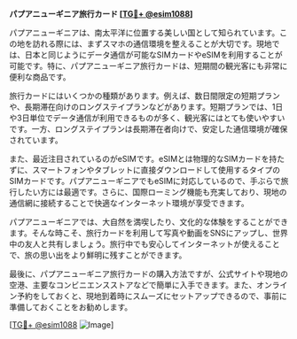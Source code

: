 **パプアニューギニア旅行カード [[TG💪+ @esim1088](https://t.me/s/esim1088)]**

パプアニューギニアは、南太平洋に位置する美しい国として知られています。この地を訪れる際には、まずスマホの通信環境を整えることが大切です。現地では、日本と同じようにデータ通信が可能なSIMカードやeSIMを利用することが可能です。特に、パプアニューギニア旅行カードは、短期間の観光客にも非常に便利な商品です。

旅行カードにはいくつかの種類があります。例えば、数日間限定の短期プランや、長期滞在向けのロングステイプランなどがあります。短期プランでは、1日や3日単位でデータ通信が利用できるものが多く、観光客にはとても使いやすいです。一方、ロングステイプランは長期滞在者向けで、安定した通信環境が確保されています。

また、最近注目されているのがeSIMです。eSIMとは物理的なSIMカードを持たずに、スマートフォンやタブレットに直接ダウンロードして使用するタイプのSIMカードです。パプアニューギニアでもeSIMに対応しているので、手ぶらで旅行したい方には最適です。さらに、国際ローミング機能も充実しており、現地の通信網に接続することで快適なインターネット環境が享受できます。

パプアニューギニアでは、大自然を満喫したり、文化的な体験をすることができます。そんな時こそ、旅行カードを利用して写真や動画をSNSにアップし、世界中の友人と共有しましょう。旅行中でも安心してインターネットが使えることで、旅の思い出をより鮮明に残すことができます。

最後に、パプアニューギニア旅行カードの購入方法ですが、公式サイトや現地の空港、主要なコンビニエンスストアなどで簡単に入手できます。また、オンライン予約をしておくと、現地到着時にスムーズにセットアップできるので、事前に準備しておくことをお勧めします。

[[TG💪+ @esim1088](https://t.me/s/esim1088) ![Image](https://i.postimg.cc/Y0z9fWf4/image.png)]